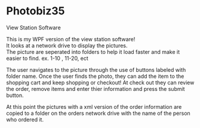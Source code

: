 # Photobiz35
View Station Software

This is my WPF version of the view station software!  
It looks at a network drive to display the pictures.  
The picture are seperated into folders to help it load faster and make it easier to find.
ex. 1-10 , 11-20, ect

The user navigates to the picture through the use of buttons labeled with folder name.
Once the user finds the photo, they can add the item to the shopping cart and keep shopping or checkout!
At check out they can review the order, remove items and enter thier information and press the submit button.

At this point the pictures with a xml version of the order information are copied to a folder on the orders 
network drive with the name of the person who ordered it.



